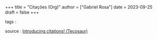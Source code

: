 +++
title = "Citações (Org)"
author = ["Gabriel Rosa"]
date = 2023-09-25
draft = false
+++

tags
:


source
: [Introducing citations! (Tecosaur)](https://blog.tecosaur.com/tmio/2021-07-31-citations.html)
